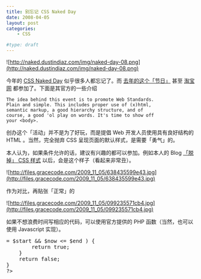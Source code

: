 ```yaml
---
title: 别忘记 CSS Naked Day
date: 2008-04-05
layout: post
categories:
    - CSS

#type: draft
---
```


![http://naked.dustindiaz.com/img/naked-day-08.png](http://naked.dustindiaz.com/img/naked-day-08.png)

今年的  [CSS Naked Day](http://naked.dustindiaz.com/)  似乎很多人都忘记了。而 [去年的这个「节日」](http://naked.dustindiaz.com/2007) 甚至  [淘宝网](http://www.taobao.com)  都参加了。下面是其官方的一些介绍

```
The idea behind this event is to promote Web Standards. 
Plain and simple. This includes proper use of (x)html, 
semantic markup, a good hierarchy structure, and of 
course, a good 'ol play on words. It's time to show off
your <body>.
```

创办这个「活动」并不是为了好玩，而是提倡 Web 开发人员使用具有良好结构的 HTML 。当然，完全抛弃 CSS 呈现页面的默认样式，是需要「勇气」的。

本人认为，如果条件允许的话，建议有兴趣的都可以参加。例如本人的 Blog  [「脱掉」 CSS 样式](http://www.gracecode.com/?naked) 以后，会是这个样子（看起来非常丑）。

![http://files.gracecode.com/2009_11_05/638435599e43.jpg](http://files.gracecode.com/2009_11_05/638435599e43.jpg)

作为对比，再贴张「正常」的

![http://files.gracecode.com/2009_11_05/099235571cb4.jpg](http://files.gracecode.com/2009_11_05/099235571cb4.jpg)

如果不想浪费时间写相应的代码，可以使用官方提供的 PHP 函数（当然，也可以使用 Javascript 实现）。

<pre><?php
function is_naked_day($d) {
    $start = date('U', mktime(-12, 0, 0, 04, $d, date('Y')));
    $end = date('U', mktime(36, 0, 0, 04, $d, date('Y')));
    $z = date('Z') * -1;
    $now = time() + $z;    
    if ( $now >= $start && $now <= $end ) {
        return true;
    }
    return false;
}
?></pre>
